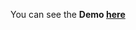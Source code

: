 
You can see the **Demo [here](https://gizemnkorkmaz.github.io/javascript30/27%20-%20Click%20and%20Drag/index.html)**

